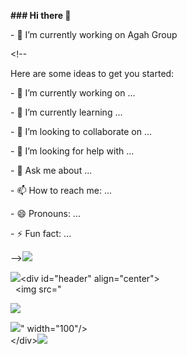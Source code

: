 **\### Hi there 👋**

\- 🔭 I’m currently working on Agah Group

\<!--

Here are some ideas to get you started:

\- 🔭 I’m currently working on ...

\- 🌱 I’m currently learning ...

\- 👯 I’m looking to collaborate on ...

\- 🤔 I’m looking for help with ...

\- 💬 Ask me about ...

\- 📫 How to reach me: ...

\- 😄 Pronouns: ...

\- ⚡ Fun fact: ...

\-->![](https://media.giphy.com/media/gjrYDwbjnK8x36xZIO/giphy.gif)

![](https://media.giphy.com/media/gjrYDwbjnK8x36xZIO/giphy.gif)\<div id="header" align="center">  
  \<img src="

![](https://media.giphy.com/media/gjrYDwbjnK8x36xZIO/giphy.gif)

![](https://media.giphy.com/media/gjrYDwbjnK8x36xZIO/giphy.gif)" width="100"/>  
\</div>![](https://media.giphy.com/media/gjrYDwbjnK8x36xZIO/giphy.gif)
